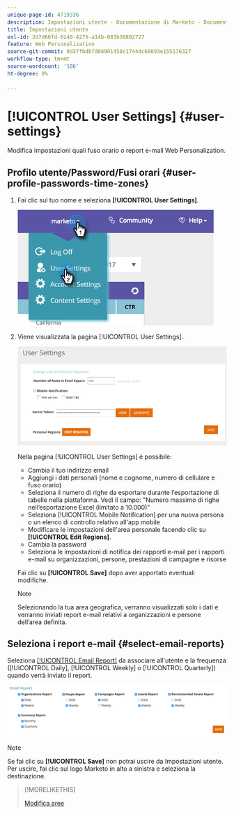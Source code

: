 ```yaml
---
unique-page-id: 4719336
description: Impostazioni utente - Documentazione di Marketo - Documentazione del prodotto
title: Impostazioni utente
exl-id: 2d7d66fd-6240-4275-a14b-083b30802727
feature: Web Personalization
source-git-commit: 0d37fbdb7d08901458c1744dc68893e155176327
workflow-type: tm+mt
source-wordcount: '186'
ht-degree: 0%

---
```


# [!UICONTROL User Settings] {#user-settings}

Modifica impostazioni quali fuso orario o report e-mail Web Personalization.

## Profilo utente/Password/Fusi orari {#user-profile-passwords-time-zones}

1. Fai clic sul tuo nome e seleziona **[!UICONTROL User Settings]**.

   ![](assets/one.png)

1. Viene visualizzata la pagina [!UICONTROL User Settings].

   ![](assets/two.png)

   Nella pagina [!UICONTROL User Settings] è possibile:

   * Cambia il tuo indirizzo email
   * Aggiungi i dati personali (nome e cognome, numero di cellulare e fuso orario)
   * Seleziona il numero di righe da esportare durante l’esportazione di tabelle nella piattaforma. Vedi il campo: &quot;Numero massimo di righe nell’esportazione Excel (limitato a 10.000)&quot;
   * Seleziona [!UICONTROL Mobile Notification] per una nuova persona o un elenco di controllo relativo all&#39;app mobile
   * Modificare le impostazioni dell&#39;area personale facendo clic su **[!UICONTROL Edit Regions]**.
   * Cambia la password
   * Seleziona le impostazioni di notifica dei rapporti e-mail per i rapporti e-mail su organizzazioni, persone, prestazioni di campagne e risorse

   Fai clic su **[!UICONTROL Save]** dopo aver apportato eventuali modifiche.

   >[!NOTE]
   >
   >Selezionando la tua area geografica, verranno visualizzati solo i dati e verranno inviati report e-mail relativi a organizzazioni e persone dell’area definita.

## Seleziona i report e-mail {#select-email-reports}

Seleziona [[!UICONTROL Email Report]](/help/marketo/product-docs/web-personalization/reporting-for-web-personalization/email-reports.md) da associare all&#39;utente e la frequenza ([!UICONTROL Daily], [!UICONTROL Weekly] o [!UICONTROL Quarterly]) quando verrà inviato il report.

![](assets/three.png)

>[!NOTE]
>
>Se fai clic su **[!UICONTROL Save]** non potrai uscire da Impostazioni utente. Per uscire, fai clic sul logo Marketo in alto a sinistra e seleziona la destinazione.

>[!MORELIKETHIS]
>
>[Modifica aree](/help/marketo/product-docs/web-personalization/getting-started/edit-regions.md)
